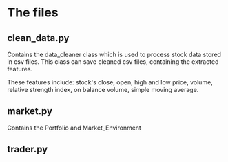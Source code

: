 <html>
<h1> The files </h1>
<h2> clean_data.py </h2>
<div> 
Contains the data_cleaner class which is used to process stock data stored in csv files.
This class can save cleaned csv files, containing the extracted features.

These features include: stock's close, open, high and low price, volume, 
relative strength index, on balance volume, simple moving average.

</div>
<h2> market.py</h2>
Contains the Portfolio and Market_Environment

<div> </div>
<h2> trader.py</h2>
<div> </div>
</html>
